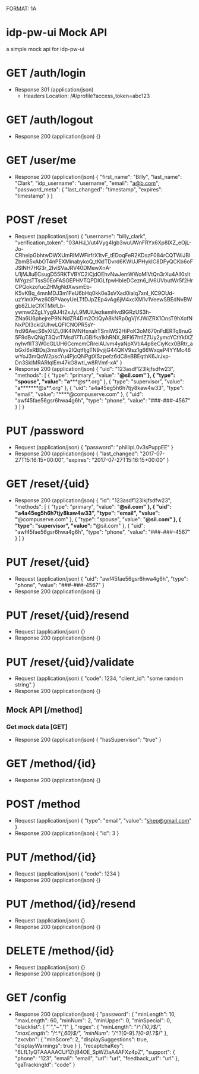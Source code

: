 FORMAT: 1A

# idp-pw-ui Mock API
a simple mock api for idp-pw-ui


# GET /auth/login
+ Response 301 (application/json)
    + Headers
        Location: /#/profile?access_token=abc123

# GET /auth/logout
+ Response 200 (application/json)
    {}


# GET /user/me
+ Response 200 (application/json)
    {
        "first_name": "Billy",
        "last_name": "Clark",
        "idp_username": "username",
        "email": "a@b.com",
        "password_meta": {
            "last_changed": "timestamp",
            "expires": "timestamp"
        }
    }


# POST /reset
+ Request (application/json)
    {
        "username": "billy_clark",
        "verification_token": "03AHJ_Vut4Vyg4lgb3wuUWnFRYx6Xp8lXZ_eOjL-Jo-CRhelpGbhtwDWXUmRlMWFirfrX1tvF_tEDoqFeR2KDszF084rCQTWiJBIZbmB5vAbOT4nPEXMinabykoQ_tKklTDvrd6KWUJPHykIC8DFyQCKb6oFJSINH7HG3r_2lviSVaJRV40DMewXnA-U1jMJluECsugD55RKTVBYC2iCjdOEhvNwJemWWoMlVtQn3rXu4All0sItMYgzsTTssS0EoFASGEPHVTQPDIGLfpwHbIeDCezn6_IV6UVbutWr5f2HrCPQokzofucZHMgNdXwsmEb-K5vKBq_4mnMDJ3m1FeU6bHq0kk0e3sVXad0iaIq7xnI_KC9OUd-uzYlmXPwz60BPVaoyUeLTfDJpZEp4vAg6jM4xcXM1v1VeewSBEdNvBWgb8ZLleCfXTMkfLb-ywmw2ZgLYyg9J4t2xJyL9MUiUezkemHvd9GRzUS3h-ZNa6U6phejreP9NiNdZR4Dm2OtiQyA8kNRp0gVjYJWiZRX1OnsT9hXofNNxPDI3ckI2UhwLQFlCNOPR5sY-frd96AecS6vXIIZL0IK4IMNHxnalrTSmIWS2HiPoK3oM670nFdERTq8nuG5F9dBvQNgT3QvtTMsd17TuGBifka1khRNX_8IFI67htlZZUy2ymcYCtYkIXZnyhvflIT3W0cGLUH6CcmcmCRreiAUvm4yaNpXVtiA4p8eCiyKcx0BRtr_abGxI6xRBDsj3mxWyv2IQqtfIjgTN9vjijG44QKV9sz1g66WxqeP4YYMc46wYoJ3mQcW2pscYu4PjcQNPgtXSzpefz6dC8eBBEqthK6JrJxp-Dn3SkIMRARIqlEm47kG8wtI_w8RVmf-xA"
    }
+ Response 200 (application/json)
    {
      "uid": "123asdf123lkjfsdfw23",
      "methods": [
          {
              "type": "primary",
              "value": "****@sil.com"
          },
          {
              "type": "spouse",
              "value": "a*******@s**.org"
          },
          {
              "type": "supervisor",
              "value": "a*******@s**.org"
          },
          {
              "uid": "a4a45eg5h6h7tjy8kaw4w33",
              "type": "email",
              "value": "****@compuserve.com"
          },
          {
              "uid": "awf45fae56gsr6hwa4g6h",
              "type": "phone",
              "value": "###-###-4567"
          }
      ]
    }


# PUT /password
+ Request (application/json)
    {
        "password": "phillipL0v3sPuppEE"
    }
+ Response 200 (application/json)
    {
        "last_changed": "2017-07-27T15:16:15+00:00",
        "expires":  "2017-07-27T15:16:15+00:00"
    }


# GET /reset/{uid}
+ Response 200 (application/json)
    {
        "id": "123asdf123lkjfsdfw23",
        "methods": [
          {
                "type": "primary",
                "value": "****@sil.com"
          },
          {
                "uid": "a4a45eg5h6h7tjy8kaw4w33",
                "type": "email",
                "value": "****@compuserve.com"
          },
          {
                "type": "spouse",
                "value": "****@sil.com"
          },
          {
                "type": "supervisor",
                "value": "****@sil.com"
          },
          {
                "uid": "awf45fae56gsr6hwa4g6h",
                "type": "phone",
                "value": "###-###-4567"
          }
        ]
    }


# PUT /reset/{uid}
+ Request (application/json)
    {
        "uid": "awf45fae56gsr6hwa4g6h",
        "type": "phone",
        "value": "###-###-4567"
    }
+ Response 200 (application/json)
    {}


# PUT /reset/{uid}/resend
+ Request (application/json)
    {}
+ Response 200 (application/json)
    {}


# PUT /reset/{uid}/validate
+ Request (application/json)
    {
        "code": 1234, 
        "client_id": "some random string"
    }
+ Response 200 (application/json)
    {}


## Mock API [/method]
### Get mock data [GET]
+ Response 200 (application/json)
    {
        "hasSupervisor": "true"
    }


# GET /method/{id}
+ Response 200 (application/json)
    {}


# POST /method
+ Request (application/json)
    {
        "type": "email",
        "value": "shep@gmail.com"
    }
+ Response 200 (application/json)
    {
        "id": 3
    }


# PUT /method/{id}
+ Request (application/json)
    {
        "code": 1234 
    }
+ Response 200 (application/json)
    {}


# PUT /method/{id}/resend
+ Request (application/json)
    {}
+ Response 200 (application/json)
    {}


# DELETE /method/{id}
+ Request (application/json)
    {}
+ Response 200 (application/json)
    {}


# GET /config
+ Response 200 (application/json)
    {
      "password": {
          "minLength": 10,
          "maxLength": 60,
          "minNum": 2,
          "minUpper": 0,
          "minSpecial": 0,
          "blacklist": [
            "`","~","!"
          ],
          "regex": {
            "minLength": "/^.*{10,}$/",
            "maxLength": "/^.*{,60}$/",
            "minNum": "/^.*?[0-9].*?[0-9].*?$/"
          },
          "zxcvbn": {
            "minScore": 2,
            "displaySuggestions": true,
            "displayWarnings": true
          }
      },
      "recaptchaKey": "6LfL1yQTAAAAACUf1ZtjB4OE_SpWZlaA4AFXz4pZ",
      "support": {
          "phone": "123",
          "email": "email",
          "url": "url",
          "feedback_url": "url"
      },
      "gaTrackingId": "code"
    }